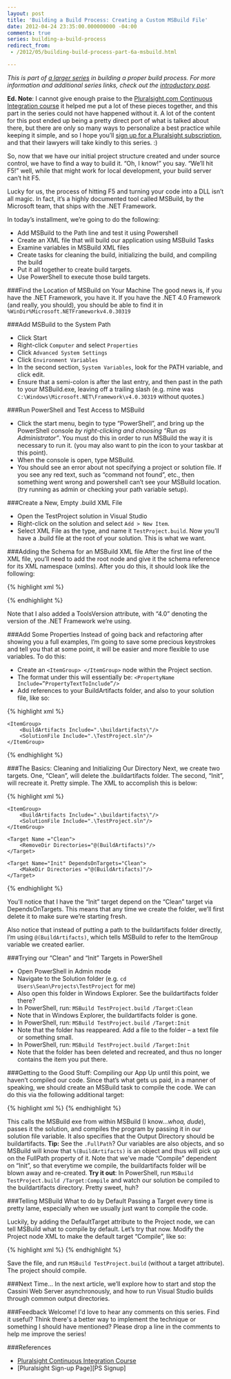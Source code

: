 ```yaml
---
layout: post
title: 'Building a Build Process: Creating a Custom MSBuild File'
date: 2012-04-24 23:35:00.000000000 -04:00
comments: true
series: building-a-build-process
redirect_from: 
 - /2012/05/building-build-process-part-6a-msbuild.html

---
```

*This is part of [a larger series]() in building a proper build process. For more information and additional series links, check out the [introductory post]().*

**Ed. Note**: I cannot give enough praise to the [Pluralsight.com Continuous Integration course](http://www.pluralsight-training.net/microsoft/courses/TableOfContents?courseName=continuous-integration&amp;highlight=james-kovacs_ci-part1*3!james-kovacs_ci-part3*2!james-kovacs_ci-part2*2!james-kovacs_ci-part6*4,12#ci-part1) it helped me put a lot of these pieces together, and this part in the series could not have happened without it. A lot of the content for this post ended up being a pretty direct port of what is talked about there, but there are only so many ways to personalize a best practice while keeping it simple, and so I hope you’ll [sign up for a Pluralsight subscription](http://www.pluralsight-training.net/microsoft/Products/Individual), and that their lawyers will take kindly to this series. :)

So, now that we have our initial project structure created and under source control, we have to find a way to build it. “Oh, I know!” you say. “We’ll hit F5!” well, while that might work for local development, your build server can’t hit F5.

Lucky for us, the process of hitting F5 and turning your code into a DLL isn’t all magic. In fact, it’s a highly documented tool called MSBuild, by the Microsoft team, that ships with the .NET Framework.

In today’s installment, we’re going to do the following:

* Add MSBuild to the Path line and test it using Powershell  
* Create an XML file that will build our application using MSBuild Tasks  
* Examine variables in MSBuild XML files  
* Create tasks for cleaning the build, initializing the build, and compiling the build  
* Put it all together to create build targets.  
* Use PowerShell to execute those build targets. 


###Find the Location of MSBuild on Your Machine
The good news is, if you have the .NET Framework, you have it. If you have the .NET 4.0 Framework (and really, you should), you should be able to find it in `%WinDir%Microsoft.NETFrameworkv4.0.30319`

###Add MSBuild to the System Path
* Click Start  
* Right-click `Computer` and select `Properties`
* Click `Advanced System Settings`
* Click `Environment Variables`
* In the second section, `System Variables`, look for the PATH variable, and click edit.  
* Ensure that a semi-colon is after the last entry, and then past in the path to your MSBuild.exe, leaving off a trailing slash (e.g. mine was `C:\Windows\Microsoft.NET\Framework\v4.0.30319` without quotes.)


###Run PowerShell and Test Access to MSBuild
* Click the start menu, begin to type “PowerShell”, and bring up the PowerShell console *by right-clicking and choosing “Run as Administrator”*. You must do this in order to run MSBuild the way it is necessary to run it. (you may also want to pin the icon to your taskbar at this point).  
* When the console is open, type MSBuild.  
* You should see an error about not specifying a project or solution file. If you see any red text, such as “command not found”, etc., then something went wrong and powershell can’t see your MSBuild location. (try running as admin or checking your path variable setup).


###Create a New, Empty .build XML File
* Open the TestProject solution in Visual Studio  
* Right-click on the solution and select `Add > New Item`.  
* Select XML File as the type, and name it `TestProject.build`. Now you’ll have a .build file at the root of your solution. This is what we want.

###Adding the Schema for an MSBuild XML file
After the first line of the XML file, you’ll need to add the root node and give it the schema reference for its XML namespace (xmlns). After you do this, it should look like the following:

{% highlight xml %}
<?xml version="1.0" encoding="utf-8"?>
<Project xmlns="http://schemas.microsoft.com/developer/msbuild/2003" ToolsVersion="4.0">      
</Project>
{% endhighlight %}

Note that I also added a ToolsVersion attribute, with “4.0” denoting the version of the .NET Framework we’re using.

###Add Some Properties
Instead of going back and refactoring after showing you a full examples, I’m going to save some precious keystrokes and tell you that at some point, it will be easier and more flexible to use variables. To do this:

* Create an `<ItemGroup> </ItemGroup>` node within the Project section.  
* The format under this will essentially be: `<PropertyName Include=”PropertyTextToInclude”/>`  
* Add references to your BuildArtifacts folder, and also to your solution file, like so: 

{% highlight xml %}
<?xml version="1.0" encoding="utf-8"?>
<Project xmlns="http://schemas.microsoft.com/developer/msbuild/2003" ToolsVersion="4.0">
 
    <ItemGroup>
        <BuildArtifacts Include=".\buildartifacts\"/>
        <SolutionFile Include=".\TestProject.sln"/>
    </ItemGroup>
</Project>
{% endhighlight %}

###The Basics: Cleaning and Initializing Our Directory
Next, we create two targets. One, “Clean”, will delete the .buildartifacts folder. The second, “Init”, will recreate it. Pretty simple. The XML to accomplish this is below:

{% highlight xml %}
<?xml version="1.0" encoding="utf-8"?>
<Project xmlns="http://schemas.microsoft.com/developer/msbuild/2003" ToolsVersion="4.0">
 
    <ItemGroup>
        <BuildArtifacts Include=".\buildartifacts\"/>
        <SolutionFile Include=".\TestProject.sln"/>
    </ItemGroup>
 
    <Target Name ="Clean">
        <RemoveDir Directories="@(BuildArtifacts)"/>
    </Target>
 
    <Target Name="Init" DependsOnTargets="Clean">
        <MakeDir Directories ="@(BuildArtifacts)"/>
    </Target>
   
</Project>
{% endhighlight %}

You’ll notice that I have the “Init” target depend on the “Clean” target via DependsOnTargets. This means that any time we create the folder, we’ll first delete it to make sure we’re starting fresh. 

Also notice that instead of putting a path to the buildartifacts folder directly, I’m using `@(BuildArtifacts)`, which tells MSBuild to refer to the ItemGroup variable we created earlier.

###Trying our “Clean” and “Init” Targets in PowerShell
* Open PowerShell in Admin mode  
* Navigate to the Solution folder (e.g. `cd Users\Sean\Projects\TestProject` for me)  
* Also open this folder in Windows Explorer. See the buildartifacts folder there?  
* In PowerShell, run: `MSBuild TestProject.build /Target:Clean`  
* Note that in Windows Explorer, the buildartifacts folder is gone.  
* In PowerShell, run: `MSBuild TestProject.build /Target:Init`  
* Note that the folder has reappeared. Add a file to the folder – a text file or something small.  
* In PowerShell, run: `MSBuild TestProject.build /Target:Init`  
* Note that the folder has been deleted and recreated, and thus no longer contains the item you put there.


###Getting to the Good Stuff: Compiling our App
Up until this point, we haven’t compiled our code. Since that’s what gets us paid, in a manner of speaking, we should create an MSBuild task to compile the code. We can do this via the following additional target: 

{% highlight xml %}
    <Target Name="Compile" DependsOnTargets="Init">
        <MSBuild Projects="@(SolutionFile)" Targets="Rebuild" Properties="OutDir=%(BuildArtifacts.FullPath)"/>
    </Target>
{% endhighlight %}

This calls the MSBuild exe from within MSBuild (I know…*whoa, dude*), passes it the solution, and compiles the program by passing it in our solution file variable. It also specifies that the Output Directory should be buildartifacts. **Tip:** See the `.FullPath`? Our variables are also objects, and so MSBuild will know that `%(BuildArtifacts)` is an object and thus will pick up on the FullPath property of it.
Note that we’ve made “Compile” dependent on “Init”, so that everytime we compile, the buildartifacts folder will be blown away and re-created.
**Try it out**: In PowerShell, run `MSBuild TestProject.build /Target:Compile` and watch our solution be compiled to the buildartifacts directory. Pretty sweet, huh?

###Telling MSBuild What to do by Default
Passing a Target every time is pretty lame, especially when we usually just want to compile the code. 

Luckily, by adding the DefaultTarget attribute to the Project node, we can tell MSBuild what to compile by default. Let’s try that now. Modify the Project node XML to make the default target “Compile”, like so:

{% highlight xml %}
<Project xmlns="http://schemas.microsoft.com/developer/msbuild/2003" ToolsVersion="4.0" DefaultTargets="Compile">
{% endhighlight %}

Save the file, and run `MSBuild TestProject.build` (without a target attribute). The project should compile.

###Next Time…
In the next article, we’ll explore how to start and stop the Cassini Web Server asynchronously, and how to run Visual Studio builds through common output directories.

###Feedback Welcome!
I'd love to hear any comments on this series. Find it useful? Think there's a better way to implement the technique or something I should have mentioned? Please drop a line in the comments to help me improve the series!

###References
* [Pluralsight Continuous Integration Course][PS CI Course] 
* [Pluralsight Sign-up Page][PS Signup]

[introductory post]: http://skwordpresstoghost.azurewebsites.net/?p=951

[a larger series]: http://skwordpresstoghost.azurewebsites.net/search/label/building%20a%20build%20process

[PS CI Course]: http://www.pluralsight-training.net/microsoft/courses/TableOfContents?courseName=continuous-integration&amp;highlight=james-kovacs_ci-part1*3!james-kovacs_ci-part3*2!james-kovacs_ci-part2*2!james-kovacs_ci-part6*4,12#ci-part1

